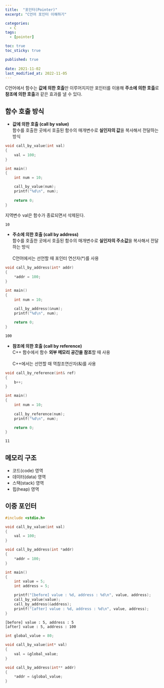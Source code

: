 ```yaml
---
title:  "포인터(Pointer)"
excerpt: "C언어 포인터 이해하기"

categories:
  - C
tags:
  - [pointer]

toc: true
toc_sticky: true

published: true
 
date: 2021-11-02
last_modified_at: 2022-11-05
---
```



C언어에서 함수는 **값에 의한 호출**만 이루어지지만 포인터를 이용해 **주소에 의한 호출**로 **참조에 의한 호출**과 같은 효과를 낼 수 있다.  

## 함수 호출 방식  

- **값에 의한 호출 (call by value)**  
함수를 호출한 곳에서 호출된 함수의 매개변수로 **실인자의 값**을 복사해서 전달하는 방식  

```c  
void call_by_value(int val)
{
    val = 100;
}

int main()
{
    int num = 10;

    call_by_value(num);
    printf("%d\n", num);
    
    return 0;
}
```  
지역변수 val은 함수가 종료되면서 삭제된다.  
```html  
10
```  

- **주소에 의한 호출 (call by address)**  
함수를 호출한 곳에서 호출된 함수의 매개변수로 **실인자의 주소값**을 복사해서 전달하는 방식  
<br>C언어에서는 선언할 때 포인터 연산자(*)를 사용  

```c  
void call_by_address(int* addr)
{
    *addr = 100;
}

int main()
{
    int num = 10;
    
    call_by_address(&num);
    printf("%d\n", num);

    return 0;
}
```  
```html  
100
```  

- **참조에 의한 호출 (call by reference)**  
C++ 함수에서 함수 **외부 메모리 공간을 참조**할 때 사용  
<br>C++에서는 선언할 때 역참조연산자(&)를 사용  

```c++  
void call_by_reference(int& ref)
{
    b++;
}

int main()
{
    int num = 10;
    
    call_by_reference(num);
    printf("%d\n", num);

    return 0;
}
```  
```html  
11
```  


## 메모리 구조  

- 코드(code) 영역
- 데이터(data) 영역
- 스택(stack) 영역
- 힙(heap) 영역


## 이중 포인터  

```c  
#include <stdio.h>

void call_by_value(int val)
{
    val = 100;
}

void call_by_address(int *addr)
{
    *addr = 100;
}

int main()
{
    int value = 5;
    int address = 5;

    printf("[before] value : %d, address : %d\n", value, address);
    call_by_value(value);
    call_by_address(&address);
    printf("[after] value : %d, address : %d\n", value, address);
}
```  
```html  
[before] value : 5, address : 5
[after] value : 5, address : 100
```  

```c  
int global_value = 80;

void call_by_value(int* val)
{
    val = &global_value;
}

void call_by_address(int** addr)
{
    *addr = &global_value;
}
```  
